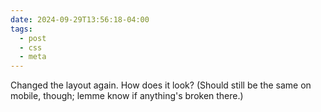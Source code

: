```yaml
---
date: 2024-09-29T13:56:18-04:00
tags:
  - post
  - css
  - meta
---
```


Changed the layout again. How does it look? (Should still be the same on mobile, though; lemme know if anything's broken there.)
